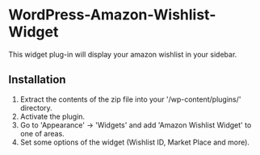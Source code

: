 WordPress-Amazon-Wishlist-Widget
================================

This widget plug-in will display your amazon wishlist in your sidebar.

Installation
------------
1. Extract the contents of the zip file into your '/wp-content/plugins/' directory.
2. Activate the plugin.
3. Go to 'Appearance' -> 'Widgets' and add 'Amazon Wishlist Widget' to one of areas.
4. Set some options of the widget (Wishlist ID, Market Place and more).
